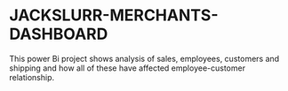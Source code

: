 # JACKSLURR-MERCHANTS-DASHBOARD
This power Bi project shows analysis of sales, employees, customers and shipping and how all of these have affected employee-customer relationship.
